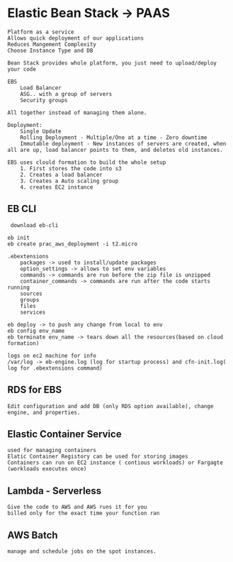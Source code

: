 
# Elastic Bean Stack -> PAAS


	Platform as a service
	Allows quick deployment of our applications
	Reduces Mangement Complexity
	Choose Instance Type and DB
	
	Bean Stack provides whole platform, you just need to upload/deploy your code

	EBS 
		Load Balancer
		ASG.. with a group of servers 
		Security groups

	All together instead of managing them alone.

	Deployment:
		Single Update
		Rolling Deployment - Multiple/One at a time - Zero downtime
		Immutable deployment - New instances of servers are created, when all are up, load balancer points to them, and deletes old instances.

	EBS uses clould formation to build the whole setup
		1. First stores the code into s3
		2. Creates a load balancer
		3. Creates a Auto scaling group
		4. creates EC2 instance

## EB CLI
	 download eb-cli

	eb init
	eb create prac_aws_deployment -i t2.micro

	.ebextensions
		packages -> used to install/update packages
		option_settings -> allows to set env variables
		commands -> commands are run before the zip file is unzipped
		container_commands -> commands are run after the code starts running
		sources
		groups
		files
		services

	eb deploy -> to push any change from local to env
	eb config env_name
	eb terminate env_name -> tears down all the resources(based on cloud formation)

	logs on ec2 machine for info
	/var/log -> eb-engine.log (log for startup process) and cfn-init.log( log for .ebextensions command)

## RDS for EBS
	Edit configuration and add DB (only RDS option available), change engine, and properties.


## Elastic Container Service
	used for managing containers  
	Elatic Container Registory can be used for storing images  
	Containers can run on EC2 instance ( contious workloads) or Fargagte (workloads executes once)  

## Lambda - Serverless
	Give the code to AWS and AWS runs it for you
	billed only for the exact time your function ran

## AWS Batch
	manage and schedule jobs on the spot instances.

	
	
